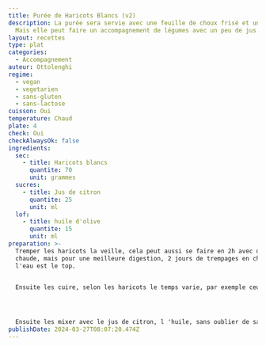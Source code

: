 ```yaml
---
title: Purée de Haricots Blancs (v2)
description: La purée sera servie avec une feuille de choux frisé et une picada.
  Mais elle peut faire un accompagnement de légumes avec un peu de jus.
layout: recettes
type: plat
categories:
  - Accompagnement
auteur: Ottolenghi
regime:
  - vegan
  - vegetarien
  - sans-gluten
  - sans-lactose
cuisson: Oui
temperature: Chaud
plate: 4
check: Oui
checkAlwaysOk: false
ingredients:
  sec:
    - title: Haricots blancs
      quantite: 70
      unit: grammes
  sucres:
    - title: Jus de citron
      quantite: 25
      unit: ml
  lof:
    - title: huile d'olive
      quantite: 15
      unit: ml
preparation: >-
  Tremper les haricots la veille, cela peut aussi se faire en 2h avec de l'eau
  chaude, mais pour une meilleure digestion, 2 jours de trempages en changeant
  l'eau est le top.


  Ensuite les cuire, selon les haricots le temps varie, par exemple ceux de Lima prennent plutôt 2h, alors que les petits lingots blancs seront cuit en une petite heur s'ils ont eu un bon trempage.




  Ensuite les mixer avec le jus de citron, l 'huile, sans oublier de saler. Ici on peut rajouter un peu d 'eau, selon l'égouttage opéré. On voudra que la purée soit bien lisse et pas sèche.
publishDate: 2024-03-27T08:07:20.474Z
---
```

